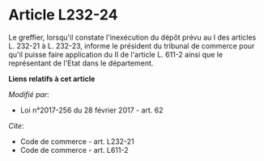 # Article L232-24

Le greffier, lorsqu'il constate l'inexécution du dépôt prévu au I des articles L. 232-21 à L. 232-23, informe le président du
tribunal de commerce pour qu'il puisse faire application du II de l'article L. 611-2 ainsi que le représentant de l'Etat dans
le département.

**Liens relatifs à cet article**

_Modifié par_:

  - Loi n°2017-256 du 28 février 2017 - art. 62

_Cite_:

  - Code de commerce - art. L232-21
  - Code de commerce - art. L611-2

